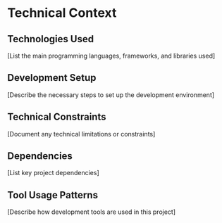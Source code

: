 # Technical Context

## Technologies Used
[List the main programming languages, frameworks, and libraries used]

## Development Setup
[Describe the necessary steps to set up the development environment]

## Technical Constraints
[Document any technical limitations or constraints]

## Dependencies
[List key project dependencies]

## Tool Usage Patterns
[Describe how development tools are used in this project]
